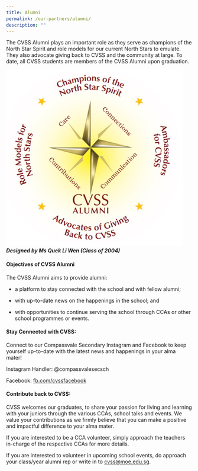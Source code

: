 ```yaml
---
title: Alumni
permalink: /our-partners/alumni/
description: ""
---
```

The CVSS Alumni plays an important role as they serve as champions of the North Star Spirit and role models for our current North Stars to emulate. They also advocate giving back to CVSS and the community at large. To date, all CVSS students are members of the CVSS Alumni upon graduation.

![](/images/2023%20Our%20Partners/alumni%20framework%20caa%202023.png)
***Designed by Ms Quek Li Wen (Class of 2004)***


#### Objectives of CVSS Alumni 

  
The CVSS Alumni aims to provide alumni:  

*   a platform to stay connected with the school and with fellow alumni;  
    
*   with up-to-date news on the happenings in the school; and
    
*   with opportunities to continue serving the school through CCAs or other school programmes or events.
    
#### Stay Connected with CVSS: 
Connect to our Compassvale Secondary Instagram and Facebook to keep yourself up-to-date with the latest news and happenings in your alma mater!

Instagram Handler: @compassvalesecsch

Facebook: [fb.com/cvssfacebook](fb.com/cvssfacebook)

#### Contribute back to CVSS:  
CVSS welcomes our graduates, to share your passion for living and learning with your juniors through the various CCAs, school talks and events. We value your contributions as we firmly believe that you can make a positive and impactful difference to your alma mater. 

  

If you are interested to be a CCA volunteer, simply approach the teachers in-charge of the respective CCAs for more details.

If you are interested to volunteer in upcoming school events, do approach your class/year alumni rep or write in to [cvss@moe.edu.sg](mailto:cvss@moe.edu.sg).